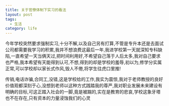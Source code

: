 ```yaml
---
title: 关于官僚体制下实习的看法
layout: post
tags:
  - 生活
category: life
---
```

今年学校突然要求强制实习,十分不解,以及自己另有打算,不管是专升本还是去面试公司都需要我学习的积累,我并不想浪费这最后一年,我进学校第一天就深知专科缺陷,一直希望一天当俩天过,把时间利用好,不希望自己落于人后太多,我对自己要求也严格,我本希望有天能得到认可,不想,得到的却是学校的羞辱,初以为,修学分实属正常,可以学校却以家长式作风,毁人不倦,将学生往虎口里推!

传销,电话诈骗,合同工,没错,这是学校给的工作,我实为震惊,我对于老师教授的良好价值观都深刻于心,没想到老师以这种方式践踏我的尊严,我对职业发展未来建设有明确的目标,可这正踏入社会的一脚,竟是被踹的,实在是教育的悲哀,学校这象牙塔也不在存在,只有资本的力量浸蚀我们的心灵
